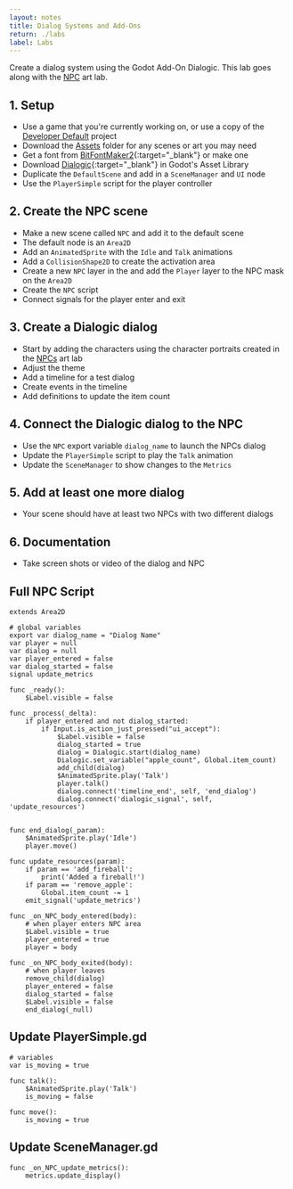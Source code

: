 ```yaml
---
layout: notes
title: Dialog Systems and Add-Ons
return: ./labs
label: Labs
---
```


<!-- <iframe width="560" height="315" src="https://www.youtube.com/embed/9cv5McRohFU?rel=0" frameborder="0" allowfullscreen></iframe> -->

Create a dialog system using the Godot Add-On Dialogic. This lab goes along with the [NPC](./2-5_NPCs) art lab.

## 1. Setup
- Use a game that you're currently working on, or use a copy of the [Developer Default](./Developer_Default.zip) project
- Download the [Assets](./Assets.zip) folder for any scenes or art you may need
- Get a font from [BitFontMaker2](http://www.pentacom.jp/pentacom/bitfontmaker2/gallery/){:target="_blank"} or make one
- Download [Dialogic](https://github.com/coppolaemilio/dialogic){:target="_blank"} in Godot's Asset Library
- Duplicate the `DefaultScene` and add in a `SceneManager` and `UI` node
- Use the `PlayerSimple` script for the player controller

## 2. Create the NPC scene
- Make a new scene called `NPC` and add it to the default scene
- The default node is an `Area2D`
- Add an `AnimatedSprite` with the `Idle` and `Talk` animations
- Add a `CollisionShape2D` to create the activation area
- Create a new `NPC` layer in the and add the `Player` layer to the NPC mask on the `Area2D`
- Create the `NPC` script
- Connect signals for the player enter and exit

## 3. Create a Dialogic dialog
- Start by adding the characters using the character portraits created in the [NPCs](./2-5_NPCs) art lab
- Adjust the theme
- Add a timeline for a test dialog
- Create events in the timeline
- Add definitions to update the item count

## 4. Connect the Dialogic dialog to the NPC
- Use the `NPC` export variable `dialog_name` to launch the NPCs dialog
- Update the `PlayerSimple` script to play the `Talk` animation
- Update the `SceneManager` to show changes to the `Metrics`

## 5. Add at least one more dialog
- Your scene should have at least two NPCs with two different dialogs

## 6. Documentation
- Take screen shots or video of the dialog and NPC

## Full NPC Script
```
extends Area2D

# global variables
export var dialog_name = "Dialog Name"
var player = null
var dialog = null
var player_entered = false
var dialog_started = false
signal update_metrics

func _ready():
	$Label.visible = false

func _process(_delta):
	if player_entered and not dialog_started:
		if Input.is_action_just_pressed("ui_accept"):
			$Label.visible = false
			dialog_started = true
			dialog = Dialogic.start(dialog_name)
			Dialogic.set_variable("apple_count", Global.item_count)
			add_child(dialog)
			$AnimatedSprite.play('Talk')
			player.talk()
			dialog.connect('timeline_end', self, 'end_dialog')
			dialog.connect('dialogic_signal', self, 'update_resources')
			

func end_dialog(_param):
	$AnimatedSprite.play('Idle')
	player.move()

func update_resources(param):
	if param == 'add_fireball':
		print('Added a fireball!')
	if param == 'remove_apple':
		Global.item_count -= 1
	emit_signal('update_metrics')

func _on_NPC_body_entered(body):
	# when player enters NPC area
	$Label.visible = true
	player_entered = true
	player = body

func _on_NPC_body_exited(body):
	# when player leaves
	remove_child(dialog)
	player_entered = false
	dialog_started = false
	$Label.visible = false
	end_dialog(_null)

```

## Update PlayerSimple.gd
```
# variables
var is_moving = true

func talk():
	$AnimatedSprite.play('Talk')
	is_moving = false
	
func move():
	is_moving = true
```

## Update SceneManager.gd
```
func _on_NPC_update_metrics():
	metrics.update_display()
```